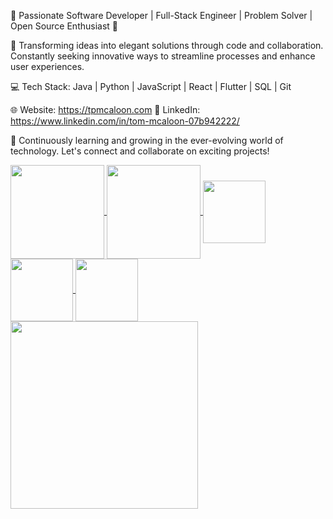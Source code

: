 🚀 Passionate Software Developer | Full-Stack Engineer | Problem Solver | Open Source Enthusiast 🌟

🎯 Transforming ideas into elegant solutions through code and collaboration. Constantly seeking innovative ways to streamline processes and enhance user experiences.

💻 Tech Stack: Java | Python | JavaScript | React | Flutter | SQL | Git

🌐 Website: https://tpmcaloon.com
🔗 LinkedIn: https://www.linkedin.com/in/tom-mcaloon-07b942222/

🌱 Continuously learning and growing in the ever-evolving world of technology. Let's connect and collaborate on exciting projects!

<a href="https://github.com/tpmcaloon">
  <img height="150" align="center" src="https://github-readme-stats.vercel.app/api?username=tpmcaloon&show_icons=true&theme=react&hide_title=true&include_all_commits=true&rank_icon=github&count_private=true" />
</a>
<a href="https://github.com/tpmcaloon">
  <img height=150 align="center" src="https://github-readme-stats.vercel.app/api/top-langs?username=tpmcaloon&layout=compact&langs_count=8&show_icons=true&theme=react" />
</a>

<a href="https://github.com/tpmcaloon">
  <img height="100" align="center" src="https://github-readme-stats.vercel.app/api/pin/?username=tpmcaloon&repo=tpmcaloon&theme=react" />
</a>
<a href="https://github.com/tpmcaloon">
  <img height="100" align="center" src="https://github-readme-stats.vercel.app/api/pin/?username=tpmcaloon&repo=tpmcaloon&theme=react" />
</a>
<a href="https://github.com/tpmcaloon">
  <img height="100" align="center" src="https://github-readme-stats.vercel.app/api/pin/?username=tpmcaloon&repo=tpmcaloon&theme=react" />
</a>

<img height=300 align="center" src="https://spotify-github-profile.vercel.app/api/view?uid=tpmcaloon98&cover_image=true&theme=default&show_offline=true&background_color=121212&interchange=false&bar_color=53b14f&bar_color_cover=true" />


<!---
tpmcaloon/tpmcaloon is a ✨ special ✨ repository because its `README.md` (this file) appears on your GitHub profile.
You can click the Preview link to take a look at your changes.
--->

